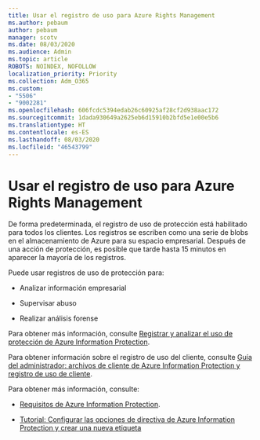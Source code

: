 ```yaml
---
title: Usar el registro de uso para Azure Rights Management
ms.author: pebaum
author: pebaum
manager: scotv
ms.date: 08/03/2020
ms.audience: Admin
ms.topic: article
ROBOTS: NOINDEX, NOFOLLOW
localization_priority: Priority
ms.collection: Adm_O365
ms.custom:
- "5506"
- "9002281"
ms.openlocfilehash: 606fcdc5394edab26c60925af28cf2d938aac172
ms.sourcegitcommit: 1dada930649a2625eb6d15910b2bfd5e1e00e5b6
ms.translationtype: HT
ms.contentlocale: es-ES
ms.lasthandoff: 08/03/2020
ms.locfileid: "46543799"
---
```

# <a name="use-usage-logging-for-azure-rights-management"></a>Usar el registro de uso para Azure Rights Management

De forma predeterminada, el registro de uso de protección está habilitado para todos los clientes. Los registros se escriben como una serie de blobs en el almacenamiento de Azure para su espacio empresarial. Después de una acción de protección, es posible que tarde hasta 15 minutos en aparecer la mayoría de los registros.

Puede usar registros de uso de protección para:

- Analizar información empresarial

- Supervisar abuso

- Realizar análisis forense

Para obtener más información, consulte [Registrar y analizar el uso de protección de Azure Information Protection](https://docs.microsoft.com/azure/information-protection/log-analyze-usage).

Para obtener información sobre el registro de uso del cliente, consulte [Guía del administrador: archivos de cliente de Azure Information Protection y registro de uso de cliente](https://docs.microsoft.com/azure/information-protection/rms-client/client-admin-guide-files-and-logging).

Para obtener más información, consulte:

- [Requisitos de Azure Information Protection](https://docs.microsoft.com/azure/information-protection/get-started/requirements).
    
- [Tutorial: Configurar las opciones de directiva de Azure Information Protection y crear una nueva etiqueta](https://docs.microsoft.com/azure/information-protection/get-started/infoprotect-quick-start-tutorial)